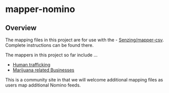# mapper-nomino

## Overview

The mapping files in this project are for use with the - [Senzing/mapper-csv](https://github.com/Senzing/mapper-csv).  Complete instructions can be found there.

The mappers in this project so far include ...

- [Human trafficking](nomino_ht_map.json)
- [Marijuana related Businesses](nomino_mrb_map.json)

This is a community site in that we will welcome additional mapping files as users map additional Nomino feeds.

